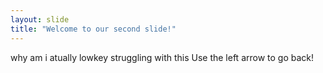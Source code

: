 ```yaml
---
layout: slide
title: "Welcome to our second slide!"
---
```

why am i atually lowkey struggling with this
Use the left arrow to go back!
